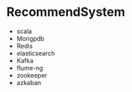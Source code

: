 # RecommendSystem

- scala
- Mongpdb
- Redis
- elasticsearch
- Kafka
- flume-ng
- zookeeper
- azkaban
